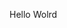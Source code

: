 Hello Wolrd

































































































































































































































































































































































































































































































































































































































































































































































































































































































































































































































































































































































































































































































































































































































































































































































































































































































































































































































































































































































































































































































































































































































































































































































































































































































































































































































































































































































































































































































































































































































































































































































































































































































































































